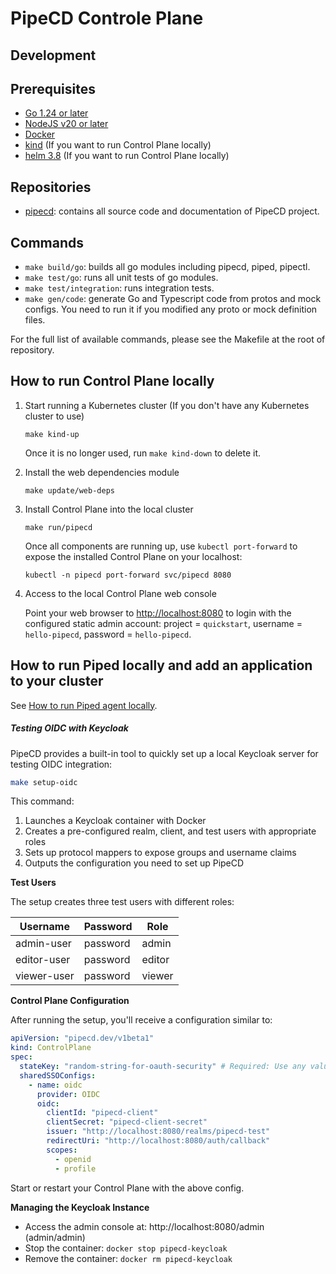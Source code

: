 # PipeCD Controle Plane
## Development

## Prerequisites

- [Go 1.24 or later](https://go.dev/)
- [NodeJS v20 or later](https://nodejs.org/en/)
- [Docker](https://www.docker.com/)
- [kind](https://kind.sigs.k8s.io/docs/user/quick-start/#installation) (If you want to run Control Plane locally)
- [helm 3.8](https://helm.sh/docs/intro/install/) (If you want to run Control Plane locally)

## Repositories
- [pipecd](https://github.com/pipe-cd/pipecd): contains all source code and documentation of PipeCD project.

## Commands

- `make build/go`: builds all go modules including pipecd, piped, pipectl.
- `make test/go`: runs all unit tests of go modules.
- `make test/integration`: runs integration tests.
- `make gen/code`: generate Go and Typescript code from protos and mock configs. You need to run it if you modified any proto or mock definition files.

For the full list of available commands, please see the Makefile at the root of repository.

## How to run Control Plane locally

1. Start running a Kubernetes cluster (If you don't have any Kubernetes cluster to use)

    ``` console
    make kind-up
    ```

    Once it is no longer used, run `make kind-down` to delete it.

2. Install the web dependencies module

    ``` console
    make update/web-deps
    ```

3. Install Control Plane into the local cluster

    ``` console
    make run/pipecd
    ```

    Once all components are running up, use `kubectl port-forward` to expose the installed Control Plane on your localhost:

    ``` console
    kubectl -n pipecd port-forward svc/pipecd 8080
    ```

4. Access to the local Control Plane web console

    Point your web browser to [http://localhost:8080](http://localhost:8080) to login with the configured static admin account: project = `quickstart`, username = `hello-pipecd`, password = `hello-pipecd`.

## How to run Piped locally and add an application to your cluster
See [How to run Piped agent locally](https://github.com/pipe-cd/pipecd/tree/master/cmd/piped#how-to-run-piped-agent-locally).


##### Testing OIDC with Keycloak

PipeCD provides a built-in tool to quickly set up a local Keycloak server for testing OIDC integration:

```bash
make setup-oidc
```

This command:
1. Launches a Keycloak container with Docker
2. Creates a pre-configured realm, client, and test users with appropriate roles
3. Sets up protocol mappers to expose groups and username claims
4. Outputs the configuration you need to set up PipeCD

**Test Users**

The setup creates three test users with different roles:

| Username | Password | Role |
|----------|----------|------|
| admin-user | password | admin |
| editor-user | password | editor |
| viewer-user | password | viewer |

**Control Plane Configuration**

After running the setup, you'll receive a configuration similar to:

```yaml
apiVersion: "pipecd.dev/v1beta1"
kind: ControlPlane
spec:
  stateKey: "random-string-for-oauth-security" # Required: Use any value
  sharedSSOConfigs:
    - name: oidc
      provider: OIDC
      oidc:
        clientId: "pipecd-client"
        clientSecret: "pipecd-client-secret"
        issuer: "http://localhost:8080/realms/pipecd-test"
        redirectUri: "http://localhost:8080/auth/callback"
        scopes:
          - openid
          - profile
```

Start or restart your Control Plane with the above config.

**Managing the Keycloak Instance**

- Access the admin console at: http://localhost:8080/admin (admin/admin)
- Stop the container: `docker stop pipecd-keycloak`
- Remove the container: `docker rm pipecd-keycloak`

